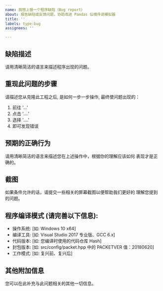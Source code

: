 ```yaml
---
name: 我想上报一个程序缺陷（Bug report）
about: 报告缺陷或反馈问题，协助改进 Pandas 仙境传说模拟器
title: ''
labels: type:bug
assignees: ''

---
```


<!-- 
提示: 任何被尖括号包含起来的内容都是注释, 当你预览或者发布后注释
是不会被显示出来的. 

注意: 请确保您使用 `@atcommands` 这样的方式来括起一个 GM 指令,
避免圈定到 GitHub 中的其他用户!
-->

## 缺陷描述

请用清晰简洁的语言来描述程序出现的问题。

## 重现此问题的步骤

请描述您从克隆此工程之后, 是如何一步一步操作, 最终使问题出现的：

1. 前往 '...'
2. 点击 '....'
3. 选择 '....'
4. 即可发现错误

## 预期的正确行为

请用清晰简洁的语言来描述您在上述操作中，根据你的理解应该如何
表现才是正确的。

## 截图

如果条件允许的话，请提交一些相关的屏幕截图以便帮助我们更好的
理解您提到的问题。

## 程序编译模式 (请完善以下信息):

 - 操作系统: [如: Windows 10 x64]
 - 编译工具: [如: Visual Studio 2017 专业版、GCC 6.x]
 - 代码版本: [如: 您编译时使用的代码仓库 Hash]
 - 封包版本: [如: src/config/packet.hpp 中的 PACKETVER 值：20180620]
 - 工作模式: [如: 复兴前、复兴后]

## 其他附加信息

您可以在此补充与此问题相关的其他一切信息。
